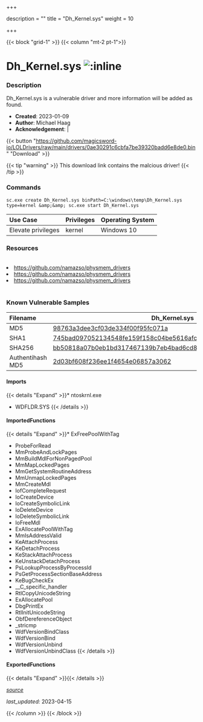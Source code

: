 +++

description = ""
title = "Dh_Kernel.sys"
weight = 10

+++


{{< block "grid-1" >}}
{{< column "mt-2 pt-1">}}


# Dh_Kernel.sys ![:inline](/images/twitter_verified.png) 


### Description

Dh_Kernel.sys is a vulnerable driver and more information will be added as found.

- **Created**: 2023-01-09
- **Author**: Michael Haag
- **Acknowledgement**:  | [](https://twitter.com/)


{{< button "https://github.com/magicsword-io/LOLDrivers/raw/main/drivers/0ae30291c6cbfa7be39320badd6e8de0.bin" "Download" >}}

{{< tip "warning" >}}
This download link contains the malcious driver!
{{< /tip >}}

### Commands

```
sc.exe create Dh_Kernel.sys binPath=C:\windows\temp\Dh_Kernel.sys type=kernel &amp;&amp; sc.exe start Dh_Kernel.sys
```

| Use Case | Privileges | Operating System | 
|:---- | ---- | ---- |
| Elevate privileges | kernel | Windows 10 |

### Resources
<br>
<li><a href=" https://github.com/namazso/physmem_drivers"> https://github.com/namazso/physmem_drivers</a></li>
<li><a href=" https://github.com/namazso/physmem_drivers"> https://github.com/namazso/physmem_drivers</a></li>
<li><a href="https://github.com/namazso/physmem_drivers">https://github.com/namazso/physmem_drivers</a></li>
<br>

### Known Vulnerable Samples

| Filename | Dh_Kernel.sys |
|:---- | ---- | 
| MD5 | <a href="https://www.virustotal.com/gui/file/98763a3dee3cf03de334f00f95fc071a">98763a3dee3cf03de334f00f95fc071a</a> |
| SHA1 | <a href="https://www.virustotal.com/gui/file/745bad097052134548fe159f158c04be5616afc2">745bad097052134548fe159f158c04be5616afc2</a> |
| SHA256 | <a href="https://www.virustotal.com/gui/file/bb50818a07b0eb1bd317467139b7eb4bad6cd89053fecdabfeae111689825955">bb50818a07b0eb1bd317467139b7eb4bad6cd89053fecdabfeae111689825955</a> |
| Authentihash MD5 | <a href="https://www.virustotal.com/gui/search/authentihash%2d03bf608f236ee1f4654e06857a3062">2d03bf608f236ee1f4654e06857a3062</a> || Authentihash SHA1 | <a href="https://www.virustotal.com/gui/search/authentihash%508c1a26486188aa1268d6c23c65e57b8efe71f6">508c1a26486188aa1268d6c23c65e57b8efe71f6</a> || Authentihash SHA256 | <a href="https://www.virustotal.com/gui/search/authentihash%f5215f83138901ca7ade60c2222446fa3dd7e8900a745bd339f8a596cb29356c">f5215f83138901ca7ade60c2222446fa3dd7e8900a745bd339f8a596cb29356c</a> || Publisher | YY Inc. || Signature | YY Inc., VeriSign Class 3 Code Signing 2010 CA, VeriSign   || Company | YY Inc. || Description | dianhu || Product | dianhu |
#### Imports
{{< details "Expand" >}}* ntoskrnl.exe
* WDFLDR.SYS
{{< /details >}}
#### ImportedFunctions
{{< details "Expand" >}}* ExFreePoolWithTag
* ProbeForRead
* MmProbeAndLockPages
* MmBuildMdlForNonPagedPool
* MmMapLockedPages
* MmGetSystemRoutineAddress
* MmUnmapLockedPages
* MmCreateMdl
* IofCompleteRequest
* IoCreateDevice
* IoCreateSymbolicLink
* IoDeleteDevice
* IoDeleteSymbolicLink
* IoFreeMdl
* ExAllocatePoolWithTag
* MmIsAddressValid
* KeAttachProcess
* KeDetachProcess
* KeStackAttachProcess
* KeUnstackDetachProcess
* PsLookupProcessByProcessId
* PsGetProcessSectionBaseAddress
* KeBugCheckEx
* __C_specific_handler
* RtlCopyUnicodeString
* ExAllocatePool
* DbgPrintEx
* RtlInitUnicodeString
* ObfDereferenceObject
* _stricmp
* WdfVersionBindClass
* WdfVersionBind
* WdfVersionUnbind
* WdfVersionUnbindClass
{{< /details >}}
#### ExportedFunctions
{{< details "Expand" >}}{{< /details >}}



[*source*](https://github.com/magicsword-io/LOLDrivers/tree/main/yaml/dh_kernel.yaml)

*last_updated:* 2023-04-15








{{< /column >}}
{{< /block >}}
